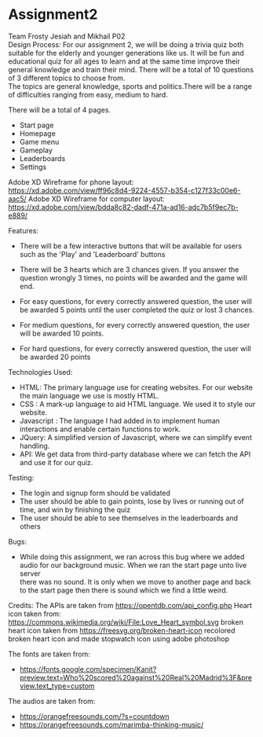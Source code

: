 # Assignment2

Team Frosty
Jesiah and Mikhail P02
<br>
Design Process:
For our assignment 2, we will be doing a trivia quiz both suitable for the elderly and younger generations like us. It will be fun and educational quiz for all ages to learn and at the same time improve their general knowledge and train their mind. There will be a total of 10 questions of 3 different topics to choose from.<br>
The topics are general knowledge, sports and politics.There will be a range of difficulties ranging from easy, medium to hard.

There will be a total of 4 pages.

- Start page
- Homepage
- Game menu
- Gameplay
- Leaderboards
- Settings

Adobe XD Wireframe for phone layout: https://xd.adobe.com/view/ff96c8d4-9224-4557-b354-c127f33c00e6-aac5/
Adobe XD Wireframe for computer layout: https://xd.adobe.com/view/bdda8c82-dadf-471a-ad16-adc7b5f9ec7b-e889/

Features:

- There will be a few interactive buttons that will be available for users such as the 'Play' and 'Leaderboard' buttons

- There will be 3 hearts which are 3 chances given. If you answer the question wrongly 3 times, no points will be awarded and the game will end.

- For easy questions, for every correctly answered question, the user will be awarded 5 points until the user completed the quiz or lost 3 chances.

- For medium questions, for every correctly answered question, the user will be awarded 10 points.

- For hard questions, for every correctly answered question, the user will be awarded 20 points

Technologies Used:

- HTML: The primary language use for creating websites. For our website the main language we use is mostly HTML.
- CSS : A mark-up language to aid HTML language. We used it to style our website.
- Javascript : The language I had added in to implement human interactions and enable certain functions to work.
- JQuery: A simplified version of Javascript, where we can simplify event handling.
- API: We get data from third-party database where we can fetch the API and use it for our quiz.

Testing:

- The login and signup form should be validated
- The user should be able to gain points, lose by lives or running out of time, and win by finishing the quiz
- The user should be able to see themselves in the leaderboards and others

Bugs:

- While doing this assignment, we ran across this bug where we added audio for our background music. When we ran the start page unto live server<br> there was no sound. It is only when we move to another page and back to the start page then there is sound which we find a little weird.

Credits:
The APIs are taken from https://opentdb.com/api_config.php
Heart icon taken from: https://commons.wikimedia.org/wiki/File:Love_Heart_symbol.svg
broken heart icon taken from https://freesvg.org/broken-heart-icon
recolored broken heart icon and made stopwatch icon using adobe photoshop

The fonts are taken from:

- https://fonts.google.com/specimen/Kanit?preview.text=Who%20scored%20against%20Real%20Madrid%3F&preview.text_type=custom

The audios are taken from:

- https://orangefreesounds.com/?s=countdown
- https://orangefreesounds.com/marimba-thinking-music/
